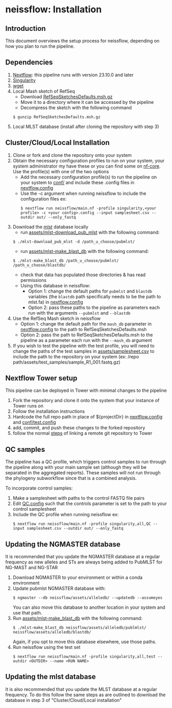 # neissflow: Installation

## Introduction

This document overviews the setup process for neissflow, depending on how you plan to run the pipeline.

## Dependencies 
1) [Nextflow](https://www.nextflow.io/docs/latest/install.html#install-page): this pipeline runs with version 23.10.0 and later  
2) [Singularity](https://docs.sylabs.io/guides/3.0/user-guide/installation.html)
3) [wget](https://niagads.scrollhelp.site/support/wget-linux-file-downloader-user-guide)
4) Local Mash sketch of RefSeq 
    - Download [RefSeqSketchesDefaults.msh.gz](https://mash.readthedocs.io/en/latest/data.html)
    - Move it to a directory where it can be accessed by the pipeline
    - Decompress the sketch with the following command
    ```
    $ gunzip RefSeqSketchesDefaults.msh.gz
    ```
5) Local MLST database (install after cloning the repository with step 3)

## Cluster/Cloud/Local Installation

1) Clone or fork and clone the repository onto your system
2) Obtain the necessary configuration profiles to run on your system, your system administrator my have these or you can find some on [nf-core](https://nf-co.re/configs/). Use the profile(s) with one of the two options
    - Add the necessary configuration profile(s) to run the pipeline on your system to [conf/](../conf) and include these .config files in [nextflow.config](../nextflow.config)  
    - Use the -c argument when running neissflow to include the configuration files ex:
        ```
        $ nextflow run neissflow/main.nf -profile singularity,<your profile> -c <your config>.config --input samplesheet.csv --outdir out/ --only_fastq
        ```
3) Download the [mlst](https://github.com/tseemann/mlst) database locally 
    - run [assets/mlst-download_pub_mlst](../assets/mlst-download_pub_mlst) with the following command:  
    ```
    $ ./mlst-download_pub_mlst -d /path_u_choose/pubmlst/
    ```
    - run [assets/mlst-make_blast_db](../assets/mlst-make_blast_db) with the following command:  
    ```
    $ ./mlst-make_blast_db /path_u_choose/pubmlst/ /path_u_choose/blastdb/
    ```
    - check that data has populated those directories & has read permissions
    - Using this database in neissflow:
        - Option 1: change the default paths for `pubmlst` and `blastdb` variables (the `blastdb` path specifically needs to be the path to mlst.fa) in [nextflow.config](../nextflow.config)
        - Option 2: pass these paths to the pipeline as parameters each run with the arguments `--pubmlst` and `--blastdb`
4) Use the RefSeq Mash sketch in neissflow
    - Option 1: change the default path for the `mash_db` parameter in [nextflow.config](../nextflow.config) to the path to RefSeqSketchesDefaults.msh
    - Option 2: pass the path to RefSeqSketchesDefaults.msh to the pipeline as a parameter each run with the `--mash_db` argument
5) If you wish to test the pipeline with the test profile, you will need to change the paths of the test samples in [assets/samplesheet.csv](../assets/samplesheet.csv) to include the path to the repository on your system (ex: /repo path/assets/test_samples/sample_R1_001.fastq.gz)  

## Nextflow Tower setup
This pipeline can be deployed in Tower with minimal changes to the pipeline  
1) Fork the repository and clone it onto the system that your instance of Tower runs on
2) Follow the installation instructions
3) Hardcode the full repo path in place of ${projectDir} in [nextflow.config](../nextflow.config) and [conf/test.config](../conf/test.config)
4) add, commit, and push these changes to the forked repository
5) follow the normal [steps](https://docs.seqera.io/platform/23.1/git/overview) of linking a remote git repository to Tower

## QC samples
The pipeline has a QC profile, which triggers control samples to run through the pipeline along with your main sample set (although they will be separated in the aggregated reports). These samples will not run through the phylogeny subworkflow since that is a combined analysis. 

To incorporate control samples:
1) Make a samplesheet with paths to the control FASTQ file pairs
2) Edit [QC.config](../conf/QC.config) such that the controls parameter is set to the path to your control samplesheet 
3) Include the QC profile when running neissflow ex: 
    ```
    $ nextflow run neissflow/main.nf -profile singularity,all,QC --input samplesheet.csv --outdir out/ --only_fastq 
    ```

## Updating the NGMASTER database
It is recommended that you update the NGMASTER database at a regular frequency as new alleles and STs are always being added to PubMLST for NG-MAST and NG-STAR
1) Download NGMASTER to your environment or within a conda environment
2) Update pubmlst NGMASTER database with: 
    ```
    $ ngmaster --db neissflow/assets/alleledb/ --updatedb --assumeyes
    ``` 
    You can also move this database to another location in your system and use that path.  
3) Run [assets/mlst-make_blast_db](../assets/mlst-make_blast_db) with the following command:  
    ```
    $ ./mlst-make_blast_db neissflow/assets/alleledb/publmlst/ neissflow/assets/alleledb/blastdb/
    ``` 
    Again, if you opt to move this database elsewhere, use those paths.
4) Run neissflow using the test set 
    ```
    $ nextflow run neissflow/main.nf -profile singularity,all,test --outdir <OUTDIR> --name <RUN NAME>
    ```

## Updating the mlst database
It is also recommended that you update the MLST database at a regular frequency. To do this follow the same steps as are outlined to download the database in step 3 of "Cluster/Cloud/Local installation"